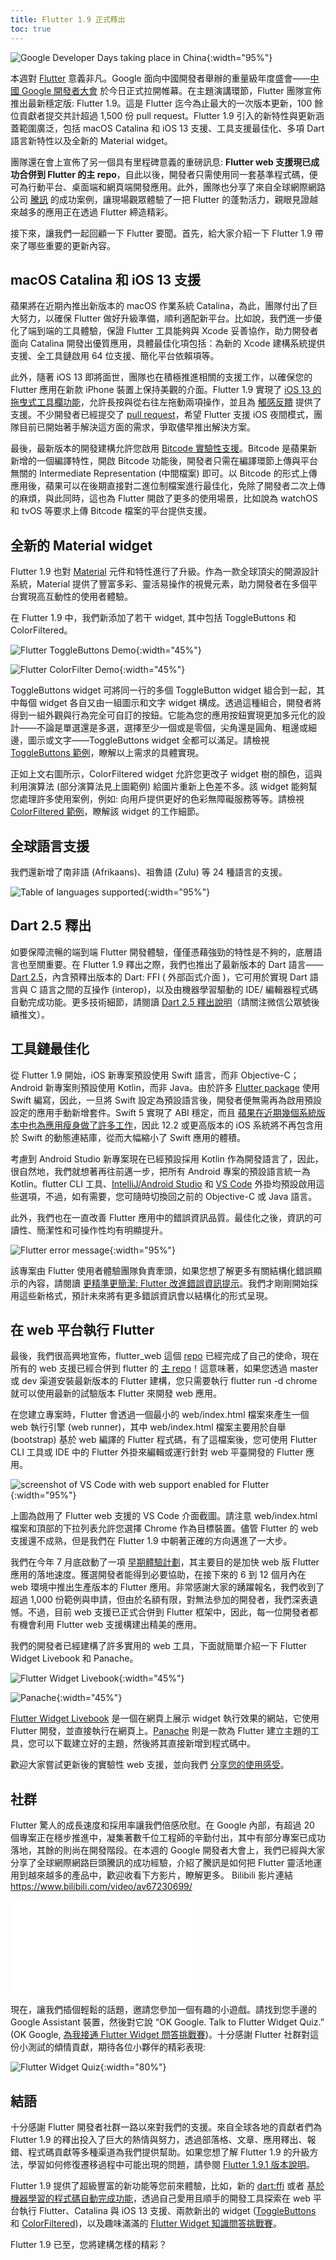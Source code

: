 ```yaml
---
title: Flutter 1.9 正式釋出
toc: true
---
```


 
![Google Developer Days taking place in China](https://files.flutter-io.cn/posts/flutter-cn/2019/flutter-1dot9-release/flutter1-9-gdd-keynote.jpg){:width="95%"}

本週對 [Flutter](http://flutter.cn) 意義非凡。Google 面向中國開發者舉辦的重量級年度盛會——[中國 Google 開發者大會](https://events.google.cn/intl/en/developerdays2019/) 於今日正式拉開帷幕。在主題演講環節，Flutter 團隊宣佈推出最新穩定版: Flutter 1.9。這是 Flutter 迄今為止最大的一次版本更新，100 餘位貢獻者提交共計超過 1,500 份 pull request。Flutter 1.9 引入的新特性與更新涵蓋範圍廣泛，包括 macOS Catalina 和 iOS 13 支援、工具支援最佳化、多項 Dart 語言新特性以及全新的 Material widget。

團隊還在會上宣佈了另一個具有里程碑意義的重磅訊息: **Flutter web 支援現已成功合併到 Flutter 的主 repo**，自此以後，開發者只需使用同一套基準程式碼，便可為行動平台、桌面端和網頁端開發應用。此外，團隊也分享了來自全球網際網路公司 [騰訊](https://www.youtube.com/watch?v=DVGIBU109nI&feature=youtu.be) 的成功案例，讓現場觀眾體驗了一把 Flutter 的蓬勃活力，親眼見證越來越多的應用正在透過 Flutter 締造精彩。

接下來，讓我們一起回顧一下 Flutter 要聞。首先，給大家介紹一下 Flutter 1.9 帶來了哪些重要的更新內容。

## macOS Catalina 和 iOS 13 支援

蘋果將在近期內推出新版本的 macOS 作業系統 Catalina，為此，團隊付出了巨大努力，以確保 Flutter 做好升級準備，順利適配新平台。比如說，我們進一步優化了端到端的工具體驗，保證 Flutter 工具能夠與 Xcode 妥善協作，助力開發者面向 Catalina 開發出優質應用，具體最佳化項包括：為新的 Xcode 建構系統提供支援、全工具鏈啟用 64 位支援、簡化平台依賴項等。

此外，隨著 iOS 13 即將面世，團隊也在積極推進相關的支援工作，以確保您的 Flutter 應用在新款 iPhone 裝置上保持美觀的介面。Flutter 1.9 實現了 [iOS 13 的拖曳式工具欄功能](https://github.com/flutter/flutter/pull/35829)，允許長按與從右往左拖動兩項操作，並且為 [觸感反饋](https://github.com/flutter/flutter/pull/37724) 提供了支援。不少開發者已經提交了 [pull request](https://github.com/flutter/flutter/issues/35541)，希望 Flutter 支援 iOS 夜間模式，團隊目前已開始著手解決這方面的需求，爭取儘早推出解決方案。 

最後，最新版本的開發建構允許您啟用 [Bitcode 實驗性支援](https://github.com/flutter/flutter/wiki/Creating-an-iOS-Bitcode-enabled-app)。Bitcode 是蘋果新新增的一個編譯特性，開啟 Bitcode 功能後，開發者只需在編譯環節上傳與平台無關的 Intermediate Representation (中間檔案) 即可。以 Bitcode 的形式上傳應用後，蘋果可以在後期直接對二進位制檔案進行最佳化，免除了開發者二次上傳的麻煩，與此同時，這也為 Flutter 開啟了更多的使用場景，比如說為 watchOS 和 tvOS 等要求上傳 Bitcode 檔案的平台提供支援。

## 全新的 Material widget

Flutter 1.9 也對 [Material](https://material-io.cn/) 元件和特性進行了升級。作為一款全球頂尖的開源設計系統，Material 提供了豐富多彩、靈活易操作的視覺元素，助力開發者在多個平台實現高互動性的使用者體驗。

在 Flutter 1.9 中，我們新添加了若干 widget, 其中包括 ToggleButtons 和 ColorFiltered。

![Flutter ToggleButtons Demo](https://files.flutter-io.cn/posts/flutter-cn/2019/flutter-1dot9-release/image1phone.gif){:width="45%"}

![Flutter ColorFilter Demo](https://files.flutter-io.cn/posts/flutter-cn/2019/flutter-1dot9-release/image2phone.gif){:width="45%"}

ToggleButtons widget 可將同一行的多個 ToggleButton widget 組合到一起，其中每個 widget 各自又由一組圖示和文字 widget 構成。透過這種組合，開發者將得到一組外觀與行為完全可自訂的按鈕。它能為您的應用按鈕實現更加多元化的設計——不論是單選還是多選，選擇至少一個或是零個，尖角還是圓角、粗邊或細邊，圖示或文字——ToggleButtons widget 全都可以滿足。請檢視 [ToggleButtons 範例](https://github.com/csells/flutter_toggle_buttons)，瞭解以上需求的具體實現。

正如上文右圖所示，ColorFiltered widget 允許您更改子 widget 樹的顏色，這與利用演算法 (部分演算法見上圖範例) 給圖片重新上色差不多。該 widget 能夠幫您處理許多使用案例，例如: 向用戶提供更好的色彩無障礙服務等等。請檢視 [ColorFiltered 範例](https://github.com/csells/flutter_color_filter)，瞭解該 widget 的工作細節。

## 全球語言支援

我們還新增了南非語 (Afrikaans)、祖魯語 (Zulu) 等 24 種語言的支援。

![Table of languages supported](https://files.flutter-io.cn/posts/flutter-cn/2019/flutter-1dot9-release/i18n.png){:width="95%"}

## Dart 2.5 釋出

如要保障流暢的端到端 Flutter 開發體驗，僅僅憑藉強勁的特性是不夠的，底層語言也至關重要。在 Flutter 1.9 釋出之際，我們也推出了最新版本的 Dart 語言——[Dart 2.5](https://medium.com/dartlang/dart-2-5-release-328822024970)，內含預釋出版本的 Dart: FFI ( 外部函式介面 )，它可用於實現 Dart 語言與 C 語言之間的互操作 (interop)，以及由機器學習驅動的 IDE/ 編輯器程式碼自動完成功能。更多技術細節，請閱讀 [Dart 2.5 釋出說明](https://medium.com/dartlang/dart-2-5-release-328822024970)（請關注微信公眾號後續推文）。

## 工具鏈最佳化

從 Flutter 1.9 開始，iOS 新專案預設使用 Swift 語言，而非 Objective-C；Android 新專案則預設使用 Kotlin，而非 Java。由於許多 [Flutter package](https://pub.dev/) 使用 Swift 編寫，因此，一旦將 Swift 設定為預設語言後，開發者便無需再為啟用預設設定的應用手動新增套件。Swift 5 實現了 ABI 穩定，而且 [蘋果在近期幾個系統版本中也為應用瘦身做了許多工作](https://developer.apple.com/documentation/xcode_release_notes/xcode_10_2_release_notes/swift_5_release_notes_for_xcode_10_2#3138038)，因此 12.2 或更高版本的 iOS 系統將不再包含用於 Swift 的動態連結庫，從而大幅縮小了 Swift 應用的體積。 

考慮到 Android Studio 新專案現在已經預設採用 Kotlin 作為開發語言了，因此，很自然地，我們就想著再往前邁一步，把所有 Android 專案的預設語言統一為 Kotlin。flutter CLI 工具、[IntelliJ/Android Studio](https://plugins.jetbrains.com/plugin/9212-flutter) 和 [VS Code](https://marketplace.visualstudio.com/items?itemName=Dart-Code.flutter) 外掛均預設啟用這些選項，不過，如有需要，您可隨時切換回之前的 Objective-C 或 Java 語言。

此外，我們也在一直改善 Flutter 應用中的錯誤資訊品質。最佳化之後，資訊的可讀性、簡潔性和可操作性均有明顯提升。

![Flutter error message](https://files.flutter-io.cn/posts/flutter-cn/2019/flutter-1dot9-release/fluttererrormessage.png){:width="95%"}

該專案由 Flutter 使用者體驗團隊負責牽頭，如果您想了解更多有關結構化錯誤顯示的內容，請閱讀 [更精準更簡潔: Flutter 改進錯誤資訊提示](https://medium.com/flutter/improving-flutters-error-messages-e098513cecf9)。我們才剛剛開始採用這些新格式，預計未來將有更多錯誤資訊會以結構化的形式呈現。

## 在 web 平台執行 Flutter

最後，我們很高興地宣佈，flutter_web 這個 [repo](https://github.com/flutter/flutter_web) 已經完成了自己的使命，現在所有的 web 支援已經合併到 flutter 的 [主 repo](https://github.com/flutter/flutter)！這意味著，如果您透過 master 或 dev 渠道安裝最新版本的 Flutter 建構，您只需要執行 flutter run -d chrome 就可以使用最新的試驗版本 Flutter 來開發 web 應用。

在您建立專案時，Flutter 會透過一個最小的 web/index.html 檔案來產生一個 web 執行引擎 (web runner)，其中 web/index.html 檔案主要用於自舉 (bootstrap) 基於 web 編譯的 Flutter 程式碼，有了這檔案後，您可使用 Flutter CLI 工具或 IDE 中的 Flutter 外掛來編輯或運行針對 web 平臺開發的 Flutter 應用。

![screenshot of VS Code with web support enabled for Flutter](https://files.flutter-io.cn/posts/flutter-cn/2019/flutter-1dot9-release/vscode.png){:width="95%"}

上圖為啟用了 Flutter web 支援的 VS Code 介面截圖。請注意 web/index.html 檔案和頂部的下拉列表允許您選擇 Chrome 作為目標裝置。儘管 Flutter 的 web 支援還不成熟，但是我們在 Flutter 1.9 中朝著正確的方向邁進了一大步。

我們在今年 7 月底啟動了一項 [早期體驗計劃](https://medium.com/flutter/flutter-for-web-early-adopter-program-now-open-9f1fb146e4c4)，其主要目的是加快 web 版 Flutter 應用的落地速度。獲選開發者能得到必要協助，在接下來的 6 到 12 個月內在 web 環境中推出生產版本的 Flutter 應用。非常感謝大家的踴躍報名，我們收到了超過 1,000 份範例與申請，但由於名額有限，對無法參加的開發者，我們深表遺憾。不過，目前 web 支援已正式合併到 Flutter 框架中，因此，每一位開發者都有機會利用 Flutter web 支援構建出精美的應用。

我們的開發者已經建構了許多實用的 web 工具，下面就簡單介紹一下 Flutter Widget Livebook 和 Panache。

![Flutter Widget Livebook](https://files.flutter-io.cn/posts/flutter-cn/2019/flutter-1dot9-release/communityexperiment1.png){:width="45%"}

![Panache](https://files.flutter-io.cn/posts/flutter-cn/2019/flutter-1dot9-release/communityexperiment2.png){:width="45%"}

[Flutter Widget Livebook](https://flutter-widget-livebook.blankapp.org/) 是一個在網頁上展示 widget 執行效果的網站，它使用 Flutter 開發，並直接執行在網頁上。[Panache](https://rxlabz.github.io/panache_web/) 則是一款為 Flutter 建立主題的工具，您可以下載建立好的主題，然後將其直接新增到程式碼中。

歡迎大家嘗試更新後的實驗性 web 支援，並向我們 [分享您的使用感受](https://github.com/flutter/flutter/issues)。

## 社群

Flutter 驚人的成長速度和採用率讓我們倍感欣慰。在 Google 內部，有超過 20 個專案正在穩步推進中，凝集著數千位工程師的辛勤付出，其中有部分專案已成功落地，其餘的則尚在開發階段。在本週的 Google 開發者大會上，我們已經與大家分享了全球網際網路巨頭騰訊的成功經驗，介紹了騰訊是如何把 Flutter 靈活地運用到越來越多的產品中，歡迎收看下方影片，瞭解更多。
Bilibili 影片連結 https://www.bilibili.com/video/av67230699/

<iframe src="//player.bilibili.com/player.html?aid=67230699&cid=116573649&page=1&autoplay=false" scrolling="no" border="0" frameborder="no" framespacing="0" allowfullscreen="true"> </iframe>

現在，讓我們插個輕鬆的話題，邀請您參加一個有趣的小遊戲。請找到您手邊的 Google Assistant 裝置，然後對它說 “OK Google. Talk to Flutter Widget Quiz.” (OK Google, [為我接通 Flutter Widget 問答挑戰賽](https://assistant.google.com/services/a/uid/000000f3a4034e91))。十分感謝 Flutter 社群對這份小測試的傾情貢獻，期待各位小夥伴的精彩表現:

![Flutter Widget Quiz](https://devrel.andfun.cn/devrel/posts/2021/02/36cc2facf9626.png){:width="80%"}

## 結語

十分感謝 Flutter 開發者社群一路以來對我們的支援。來自全球各地的貢獻者們為 Flutter 1.9 的釋出投入了巨大的熱情與努力，透過部落格、文章、應用釋出、報錯、程式碼貢獻等多種渠道為我們提供幫助。如果您想了解 Flutter 1.9 的升級方法，學習如何修復遷移過程中可能出現的問題，請參閱 [Flutter 1.9.1 版本說明](https://github.com/flutter/flutter/wiki/Release-Notes-Flutter-1.9.1)。

Flutter 1.9 提供了超級豐富的新功能等您前來體驗，比如，新的 [dart:ffi](https://medium.com/dartlang/announcing-dart-2-5-super-charged-development-328822024970) 或者 [基於機器學習的程式碼自動完成功能](https://flutter.dev/web)，透過自己愛用且順手的開發工具探索在 web 平台執行 Flutter、Catalina 與 iOS 13 支援、兩款新出的 widget ([ToggleButtons](https://github.com/csells/flutter_toggle_buttons) 和 [ColorFiltered](https://github.com/csells/flutter_color_filter))，以及趣味滿滿的 [Flutter Widget 知識問答挑戰賽](https://assistant.google.com/services/a/uid/000000f3a4034e91)。

Flutter 1.9 已至，您將建構怎樣的精彩？
